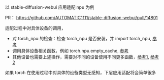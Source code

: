 以 stable-diffusion-webui 应用适配 npu 为例

PR： https://github.com/AUTOMATIC1111/stable-diffusion-webui/pull/14801

适配过程中对具体设备的调用，
- 对 torch_npu 的检查：检查 torch_npu 是否安装，并 import torch_npu, [参考](https://github.com/wangshuai09/stable-diffusion-webui/blob/cc3f604310458eed7d26456c1b3934d582283ffe/modules/npu_specific.py#L10)
- 调用具体设备相关函数，例如 torch.npu.empty_cache, [参考](https://github.com/wangshuai09/stable-diffusion-webui/blob/cc3f604310458eed7d26456c1b3934d582283ffe/modules/npu_specific.py#L28)
- 其他设备也需要上述操作，需要对不同的设备使用不同更多函数，[参考1](https://github.com/wangshuai09/stable-diffusion-webui/blob/cc3f604310458eed7d26456c1b3934d582283ffe/modules/devices.py#L50), [参考2](https://github.com/wangshuai09/stable-diffusion-webui/blob/cc3f604310458eed7d26456c1b3934d582283ffe/modules/devices.py#L77)

如果 torch 在使用过程中对具体的设备类型无感知，下层应用适配将会简单很多